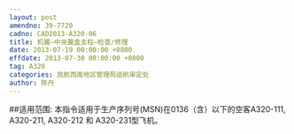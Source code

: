 ```yaml
---
layout: post
amendno: 39-7720
cadno: CAD2013-A320-06
title: 机翼—中央翼盒支柱—检查/修理
date: 2013-07-19 00:00:00 +0800
effdate: 2013-07-30 00:00:00 +0800
tag: A320
categories: 民航西南地区管理局适航审定处
author: 陈丹
---
```


##适用范围:
本指令适用于生产序列号(MSN)在0136（含）以下的空客A320-111, A320-211, A320-212 和 A320-231型飞机。

